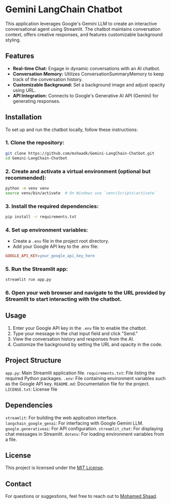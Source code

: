 # Gemini LangChain Chatbot
This application leverages Google's Gemini LLM to create an interactive conversational agent using Streamlit. The chatbot maintains conversation context, offers creative responses, and features customizable background styling.

## Features
- **Real-time Chat:** Engage in dynamic conversations with an AI chatbot.
- **Conversation Memory:** Utilizes ConversationSummaryMemory to keep track of the conversation history.
- **Customizable Background:** Set a background image and adjust opacity using URL.
- **API Integration:** Connects to Google's Generative AI API (Gemini) for generating responses.

## Installation
To set up and run the chatbot locally, follow these instructions:

### 1. Clone the repository:

```bash
git clone https://github.com/mshaadk/Gemini-LangChain-Chatbot.git
cd Gemini-LangChain-Chatbot
```

### 2. Create and activate a virtual environment (optional but recommended):

```bash
python -m venv venv
source venv/bin/activate  # On Windows use `venv\Scripts\activate`
```

### 3. Install the required dependencies:

```bash
pip install -r requirements.txt
```

### 4. Set up environment variables:

- Create a `.env` file in the project root directory.
- Add your Google API key to the .env file:

```makefile
GOOGLE_API_KEY=your_google_api_key_here
```

### 5. Run the Streamlit app:

```bash
streamlit run app.py
```

### 6. Open your web browser and navigate to the URL provided by Streamlit to start interacting with the chatbot.

## Usage
1. Enter your Google API key in the `.env` file to enable the chatbot.
2. Type your message in the chat input field and click "Send."
3. View the conversation history and responses from the AI.
4. Customize the background by setting the URL and opacity in the code.
   
## Project Structure
`app.py`: Main Streamlit application file.
`requirements.txt`: File listing the required Python packages.
`.env`: File containing environment variables such as the Google API key.
`README.md`: Documentation file for the project.
`LICENSE.txt`: License file

## Dependencies
`streamlit`: For building the web application interface.
`langchain_google_genai`: For interfacing with Google Gemini LLM.
`google.generativeai`: For API configuration.
`streamlit_chat`: For displaying chat messages in Streamlit.
`dotenv`: For loading environment variables from a file.

## License
This project is licensed under the [MIT License](LICENSE.txt).

## Contact
For questions or suggestions, feel free to reach out to [Mohamed Shaad](https://www.linkedin.com/in/mohamedshaad/).
